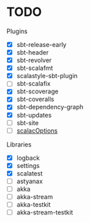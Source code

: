 # TODO

Plugins
* [x] sbt-release-early
* [x] sbt-header
* [x] sbt-revolver
* [x] sbt-scalafmt
* [x] scalastyle-sbt-plugin
* [ ] sbt-scalafix
* [x] sbt-scoverage
* [x] sbt-coveralls
* [x] sbt-dependency-graph
* [x] sbt-updates
* [ ] sbt-site
* [ ] [scalacOptions](https://tpolecat.github.io/2017/04/25/scalac-flags.html)

Libraries
* [x] logback
* [x] settings
* [x] scalatest
* [ ] astyanax
* [ ] akka
* [ ] akka-stream
* [ ] akka-testkit
* [ ] akka-stream-testkit
